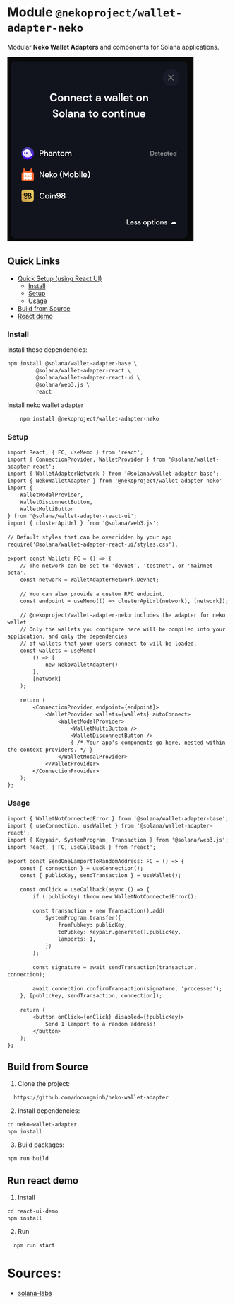 # Module `@nekoproject/wallet-adapter-neko`

Modular **Neko Wallet Adapters** and components for Solana applications.

![Wallets](resource/demo.png)

## Quick Links

- [Quick Setup (using React UI)](#quick-setup-using-react-ui)
    + [Install](#install)
    + [Setup](#setup)
    + [Usage](#usage)
- [Build from Source](#build-from-source)
- [React demo](#run-react-demo)

### Install

Install these dependencies:

```shell
npm install @solana/wallet-adapter-base \
         @solana/wallet-adapter-react \
         @solana/wallet-adapter-react-ui \
         @solana/web3.js \
         react
```
Install neko wallet adapter
``` bash
    npm install @nekoproject/wallet-adapter-neko
```
### Setup

```tsx
import React, { FC, useMemo } from 'react';
import { ConnectionProvider, WalletProvider } from '@solana/wallet-adapter-react';
import { WalletAdapterNetwork } from '@solana/wallet-adapter-base';
import { NekoWalletAdapter } from '@nekoproject/wallet-adapter-neko'
import {
    WalletModalProvider,
    WalletDisconnectButton,
    WalletMultiButton
} from '@solana/wallet-adapter-react-ui';
import { clusterApiUrl } from '@solana/web3.js';

// Default styles that can be overridden by your app
require('@solana/wallet-adapter-react-ui/styles.css');

export const Wallet: FC = () => {
    // The network can be set to 'devnet', 'testnet', or 'mainnet-beta'.
    const network = WalletAdapterNetwork.Devnet;

    // You can also provide a custom RPC endpoint.
    const endpoint = useMemo(() => clusterApiUrl(network), [network]);

    // @nekoproject/wallet-adapter-neko includes the adapter for neko wallet
    // Only the wallets you configure here will be compiled into your application, and only the dependencies
    // of wallets that your users connect to will be loaded.
    const wallets = useMemo(
        () => [
            new NekoWalletAdapter() 
        ],
        [network]
    );

    return (
        <ConnectionProvider endpoint={endpoint}>
            <WalletProvider wallets={wallets} autoConnect>
                <WalletModalProvider>
                    <WalletMultiButton />
                    <WalletDisconnectButton />
                    { /* Your app's components go here, nested within the context providers. */ }
                </WalletModalProvider>
            </WalletProvider>
        </ConnectionProvider>
    );
};
```

### Usage

```tsx
import { WalletNotConnectedError } from '@solana/wallet-adapter-base';
import { useConnection, useWallet } from '@solana/wallet-adapter-react';
import { Keypair, SystemProgram, Transaction } from '@solana/web3.js';
import React, { FC, useCallback } from 'react';

export const SendOneLamportToRandomAddress: FC = () => {
    const { connection } = useConnection();
    const { publicKey, sendTransaction } = useWallet();

    const onClick = useCallback(async () => {
        if (!publicKey) throw new WalletNotConnectedError();

        const transaction = new Transaction().add(
            SystemProgram.transfer({
                fromPubkey: publicKey,
                toPubkey: Keypair.generate().publicKey,
                lamports: 1,
            })
        );

        const signature = await sendTransaction(transaction, connection);

        await connection.confirmTransaction(signature, 'processed');
    }, [publicKey, sendTransaction, connection]);

    return (
        <button onClick={onClick} disabled={!publicKey}>
            Send 1 lamport to a random address!
        </button>
    );
};
```
## Build from Source

1. Clone the project:
```shell
  https://github.com/docongminh/neko-wallet-adapter
```

2. Install dependencies:
```shell
cd neko-wallet-adapter
npm install
```

3. Build packages:
```shell
npm run build
```
## Run react demo
1. Install
```shell
cd react-ui-demo
npm install
```
2. Run
```shell
  npm run start
```

# Sources:
 - [solana-labs](https://github.com/solana-labs/wallet-adapter)
